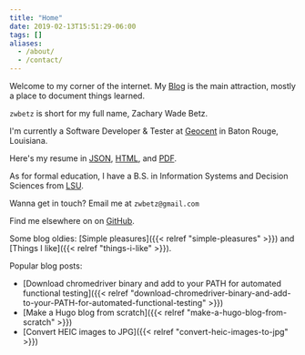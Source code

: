 ```yaml
---
title: "Home"
date: 2019-02-13T15:51:29-06:00
tags: []
aliases:
  - /about/
  - /contact/
---
```


<!--
**Attribution**. Icon made by [Freepik](https://www.freepik.com/), from [Flaticon](https://www.flaticon.com/), licensed by [CC 3.0](http://creativecommons.org/licenses/by/3.0/).
-->

<!--
{{< figure
img="headshot.jpg"
alt="My headshot"
caption="Open your eyes, dude."
command="Resize"
options="100x q100" >}}
-->

<style>
  .usa-image-block img {
    border-radius: 5%;
  }
</style>

Welcome to my corner of the internet. My [Blog](/blog/) is the main attraction, mostly a place to document things learned.

`zwbetz` is short for my full name, Zachary Wade Betz.

I'm currently a Software Developer & Tester at [Geocent](https://www.geocent.com/) in Baton Rouge, Louisiana.

Here's my resume in [JSON](/resume/resume.json), [HTML](/resume/resume.html), and [PDF](/resume/resume.pdf).

As for formal education, I have a B.S. in Information Systems and Decision Sciences from [LSU](https://www.lsu.edu/).

Wanna get in touch? Email me at `zwbetz@gmail.com`

Find me elsewhere on on [GitHub](https://github.com/zwbetz-gh).

Some blog oldies: [Simple pleasures]({{< relref "simple-pleasures" >}}) and [Things I like]({{< relref "things-i-like" >}}).

Popular blog posts:

- [Download chromedriver binary and add to your PATH for automated functional testing]({{< relref "download-chromedriver-binary-and-add-to-your-PATH-for-automated-functional-testing" >}})
- [Make a Hugo blog from scratch]({{< relref "make-a-hugo-blog-from-scratch" >}})
- [Convert HEIC images to JPG]({{< relref "convert-heic-images-to-jpg" >}})
